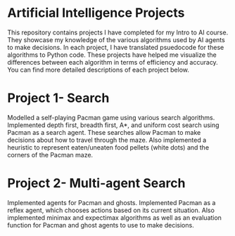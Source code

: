 # Artificial Intelligence Projects
This repository contains projects I have completed for my Intro to AI course. They showcase my knowledge of the various algorithms used by AI agents to make decisions. In each project, I have translated psuedocode for these algorithms to Python code. These projects have helped me visualize the differences between each algorithm in terms of efficiency and accuracy. You can find more detailed descriptions of each project below.

# Project 1- Search
Modelled a self-playing Pacman game using various search algorithms. Implemented depth first, breadth first, A*, and uniform cost search using Pacman as a search agent. These searches allow Pacman to make decisions about how to travel through the maze. Also implemented a heuristic to represent eaten/uneaten food pellets (white dots) and the corners of the Pacman maze.

# Project 2- Multi-agent Search
Implemented agents for Pacman and ghosts. Implemented Pacman as a reflex agent, which chooses actions based on its current situation. Also implemented minimax and expectimax algorithms as well as an evaluation function for Pacman and ghost agents to use to make decisions.
